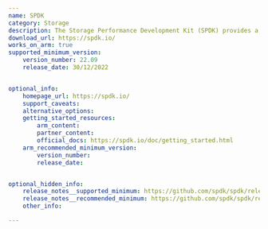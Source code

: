 ```yaml
---
name: SPDK
category: Storage
description: The Storage Performance Development Kit (SPDK) provides a set of tools and libraries for writing high performance, scalable, user-mode storage applications.
download_url: https://spdk.io/
works_on_arm: true
supported_minimum_version:
    version_number: 22.09
    release_date: 30/12/2022


optional_info:
    homepage_url: https://spdk.io/
    support_caveats:
    alternative_options:
    getting_started_resources:
        arm_content:
        partner_content:
        official_docs: https://spdk.io/doc/getting_started.html
    arm_recommended_minimum_version:
        version_number: 
        release_date:


optional_hidden_info:
    release_notes__supported_minimum: https://github.com/spdk/spdk/releases/tag/v22.09
    release_notes__recommended_minimum: https://github.com/spdk/spdk/releases/tag/v23.09
    other_info: 

---
```

